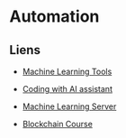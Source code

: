 # Automation


## Liens
- [Machine Learning Tools](https://guess-js.github.io/)
- [Coding with AI assistant](https://www.baeldung.com/codota)
- [Machine Learning Server](http://predictionio.apache.org/)

- [Blockchain Course](https://cognitiveclass.ai/courses/blockchain-course)
